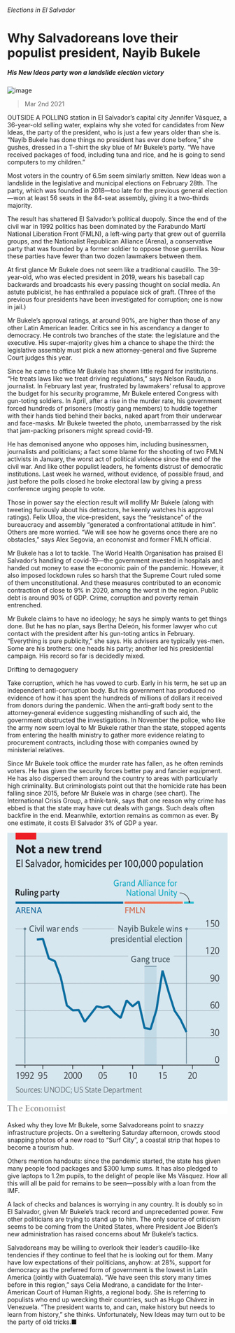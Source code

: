 ###### Elections in El Salvador

# Why Salvadoreans love their populist president, Nayib Bukele 

##### His New Ideas party won a landslide election victory 

![image](images/20210306_amd002_facebook.jpg) 

> Mar 2nd 2021 


OUTSIDE A POLLING station in El Salvador’s capital city Jennifer Vásquez, a 36-year-old selling water, explains why she voted for candidates from New Ideas, the party of the president, who is just a few years older than she is. “Nayib Bukele has done things no president has ever done before,” she gushes, dressed in a T-shirt the sky blue of Mr Bukele’s party. “We have received packages of food, including tuna and rice, and he is going to send computers to my children.”


Most voters in the country of 6.5m seem similarly smitten. New Ideas won a landslide in the legislative and municipal elections on February 28th. The party, which was founded in 2018—too late for the previous general election—won at least 56 seats in the 84-seat assembly, giving it a two-thirds majority.



The result has shattered El Salvador’s political duopoly. Since the end of the civil war in 1992 politics has been dominated by the Farabundo Martí National Liberation Front (FMLN), a left-wing party that grew out of guerrilla groups, and the Nationalist Republican Alliance (Arena), a conservative party that was founded by a former soldier to oppose those guerrillas. Now these parties have fewer than two dozen lawmakers between them.


At first glance Mr Bukele does not seem like a traditional caudillo. The 39-year-old, who was elected president in 2019, wears his baseball cap backwards and broadcasts his every passing thought on social media. An astute publicist, he has enthralled a populace sick of graft. (Three of the previous four presidents have been investigated for corruption; one is now in jail.)


Mr Bukele’s approval ratings, at around 90%, are higher than those of any other Latin American leader. Critics see in his ascendancy a danger to democracy. He controls two branches of the state: the legislature and the executive. His super-majority gives him a chance to shape the third: the legislative assembly must pick a new attorney-general and five Supreme Court judges this year.


Since he came to office Mr Bukele has shown little regard for institutions. “He treats laws like we treat driving regulations,” says Nelson Rauda, a journalist. In February last year, frustrated by lawmakers’ refusal to approve the budget for his security programme, Mr Bukele entered Congress with gun-toting soldiers. In April, after a rise in the murder rate, his government forced hundreds of prisoners (mostly gang members) to huddle together with their hands tied behind their backs, naked apart from their underwear and face-masks. Mr Bukele tweeted the photo, unembarrassed by the risk that jam-packing prisoners might spread covid-19.


He has demonised anyone who opposes him, including businessmen, journalists and politicians; a fact some blame for the shooting of two FMLN activists in January, the worst act of political violence since the end of the civil war. And like other populist leaders, he foments distrust of democratic institutions. Last week he warned, without evidence, of possible fraud, and just before the polls closed he broke electoral law by giving a press conference urging people to vote.


Those in power say the election result will mollify Mr Bukele (along with tweeting furiously about his detractors, he keenly watches his approval ratings). Felix Ulloa, the vice-president, says the “resistance” of the bureaucracy and assembly “generated a confrontational attitude in him”. Others are more worried. “We will see how he governs once there are no obstacles,” says Alex Segovia, an economist and former FMLN official.


Mr Bukele has a lot to tackle. The World Health Organisation has praised El Salvador’s handling of covid-19—the government invested in hospitals and handed out money to ease the economic pain of the pandemic. However, it also imposed lockdown rules so harsh that the Supreme Court ruled some of them unconstitutional. And these measures contributed to an economic contraction of close to 9% in 2020, among the worst in the region. Public debt is around 90% of GDP. Crime, corruption and poverty remain entrenched.


Mr Bukele claims to have no ideology; he says he simply wants to get things done. But he has no plan, says Bertha Deleón, his former lawyer who cut contact with the president after his gun-toting antics in February. “Everything is pure publicity,” she says. His advisers are typically yes-men. Some are his brothers: one heads his party; another led his presidential campaign. His record so far is decidedly mixed.

Drifting to demagoguery


Take corruption, which he has vowed to curb. Early in his term, he set up an independent anti-corruption body. But his government has produced no evidence of how it has spent the hundreds of millions of dollars it received from donors during the pandemic. When the anti-graft body sent to the attorney-general evidence suggesting mishandling of such aid, the government obstructed the investigations. In November the police, who like the army now seem loyal to Mr Bukele rather than the state, stopped agents from entering the health ministry to gather more evidence relating to procurement contracts, including those with companies owned by ministerial relatives.


Since Mr Bukele took office the murder rate has fallen, as he often reminds voters. He has given the security forces better pay and fancier equipment. He has also dispersed them around the country to areas with particularly high criminality. But criminologists point out that the homicide rate has been falling since 2015, before Mr Bukele was in charge (see chart). The International Crisis Group, a think-tank, says that one reason why crime has ebbed is that the state may have cut deals with gangs. Such deals often backfire in the end. Meanwhile, extortion remains as common as ever. By one estimate, it costs El Salvador 3% of GDP a year.

![image](images/20210306_amc035.png) 



Asked why they love Mr Bukele, some Salvadoreans point to snazzy infrastructure projects. On a sweltering Saturday afternoon, crowds stood snapping photos of a new road to “Surf City”, a coastal strip that hopes to become a tourism hub.


Others mention handouts: since the pandemic started, the state has given many people food packages and $300 lump sums. It has also pledged to give laptops to 1.2m pupils, to the delight of people like Ms Vásquez. How all this will all be paid for remains to be seen—possibly with a loan from the IMF.


A lack of checks and balances is worrying in any country. It is doubly so in El Salvador, given Mr Bukele’s track record and unprecedented power. Few other politicians are trying to stand up to him. The only source of criticism seems to be coming from the United States, where President Joe Biden’s new administration has raised concerns about Mr Bukele’s tactics.


Salvadoreans may be willing to overlook their leader’s caudillo-like tendencies if they continue to feel that he is looking out for them. Many have low expectations of their politicians, anyhow: at 28%, support for democracy as the preferred form of government is the lowest in Latin America (jointly with Guatemala). “We have seen this story many times before in this region,” says Celia Medrano, a candidate for the Inter-American Court of Human Rights, a regional body. She is referring to populists who end up wrecking their countries, such as Hugo Chávez in Venezuela. “The president wants to, and can, make history but needs to learn from history,” she thinks. Unfortunately, New Ideas may turn out to be the party of old tricks.■

